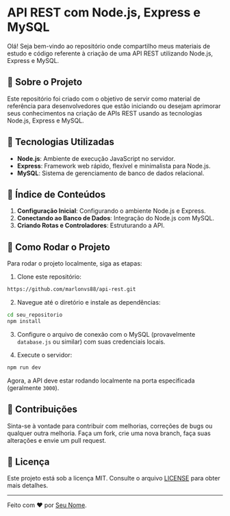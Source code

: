 # API REST com Node.js, Express e MySQL

Olá! Seja bem-vindo ao repositório onde compartilho meus materiais de estudo e código referente à criação de uma API REST utilizando Node.js, Express e MySQL.

## 🚀 Sobre o Projeto

Este repositório foi criado com o objetivo de servir como material de referência para desenvolvedores que estão iniciando ou desejam aprimorar seus conhecimentos na criação de APIs REST usando as tecnologias Node.js, Express e MySQL.

## 🧰 Tecnologias Utilizadas

- **Node.js**: Ambiente de execução JavaScript no servidor.
- **Express**: Framework web rápido, flexível e minimalista para Node.js.
- **MySQL**: Sistema de gerenciamento de banco de dados relacional.

## 📘 Índice de Conteúdos

1. **Configuração Inicial**: Configurando o ambiente Node.js e Express.
2. **Conectando ao Banco de Dados**: Integração do Node.js com MySQL.
3. **Criando Rotas e Controladores**: Estruturando a API.

## 🚧 Como Rodar o Projeto

Para rodar o projeto localmente, siga as etapas:

1. Clone este repositório:
```bash
https://github.com/marlonvs88/api-rest.git
```

2. Navegue até o diretório e instale as dependências:
```bash
cd seu_repositorio
npm install
```

3. Configure o arquivo de conexão com o MySQL (provavelmente `database.js` ou similar) com suas credenciais locais.

4. Execute o servidor:
```bash
npm run dev
```

Agora, a API deve estar rodando localmente na porta especificada (geralmente `3000`).

## 🤝 Contribuições

Sinta-se à vontade para contribuir com melhorias, correções de bugs ou qualquer outra melhoria. Faça um fork, crie uma nova branch, faça suas alterações e envie um pull request.

## 📝 Licença

Este projeto está sob a licença MIT. Consulte o arquivo [LICENSE](LICENSE) para obter mais detalhes.

---

Feito com ❤️ por [Seu Nome](https://github.com/marlonvs88). 
